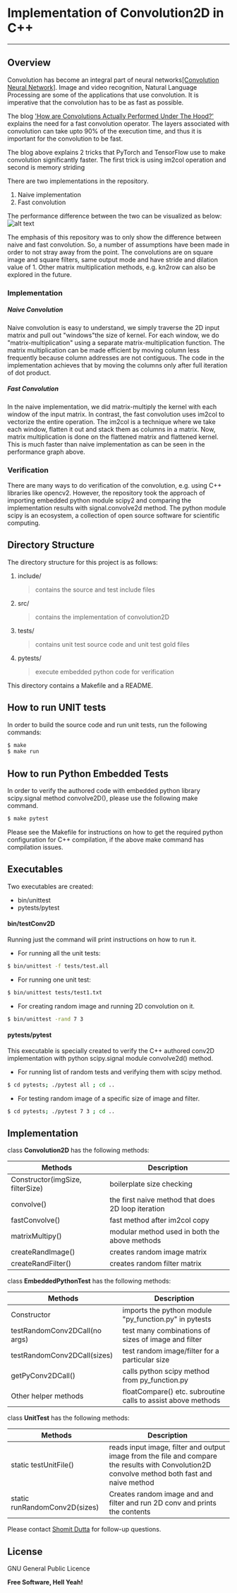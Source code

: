 # Implementation of Convolution2D in C++
---

## Overview
Convolution has become an integral part of neural networks[[Convolution Neural Network]][wiki]. Image and video recognition, Natural Language Processing are some of the applications that use convolution. It is imperative that the convolution has to be as fast as possible.

The blog ['How are Convolutions Actually Performed Under The Hood?'][medium] explains the need for a fast convolution operator. The layers associated with convolution can take upto 90% of the execution time, and thus it is important for the convolution to be fast.

The blog above explains 2 tricks that PyTorch and TensorFlow use to make convolution significantly faster. The first trick is using im2col operation and second is memory striding

There are two implementations in the repository. 
1. Naive implementation
2. Fast convolution

The performance difference between the two can be visualized as below:
![alt text](Isolated.png "Title")

The emphasis of this repository was to only show the difference between naive and fast convolution. So, a number of assumptions have been made in order to not stray away from the point. The convolutions are on square image and square filters, same output mode and have stride and dilation value of 1. Other matrix multiplication methods, e.g. kn2row can also be explored in the future.

### Implementation
##### Naive Convolution
Naive convolution is easy to understand, we simply traverse the 2D input matrix and pull out "windows"the size of kernel. For each window, we do "matrix-multiplication" using a separate matrix-multiplication function. The matrix multiplication can be made efficient by moving column less frequently because column addresses are not contiguous. The code in the implementation achieves that by moving the columns only after full iteration of dot product.

##### Fast Convolution
In the naive implementation, we did matrix-multiply the kernel with each window of the input matrix. In contrast, the fast convolution uses im2col to vectorize the entire operation. The im2col is a technique where we take each window, flatten it out and stack them as columns in a matrix. Now, matrix multiplication is done on the flattened matrix and flattened kernel. This is much faster than naive implementation as can be seen in the performance graph above.

### Verification
There are many ways to do verification of the convolution, e.g. using C++ libraries like opencv2. However, the repository took the approach of importing embedded python module scipy2 and comparing the implementation results with signal.convolve2d method. The python module scipy is an ecosystem, a collection of open source software for scientific computing.

## Directory Structure
The directory structure for this project is as follows:

1. include/
   > contains the source and test include files 
2. src/
   > contains the implementation of convolution2D
3. tests/
   > contains unit test source code and unit test gold files
4. pytests/
   > execute embedded python code for verification

This directory contains a Makefile and a README.   

## How to run UNIT tests

In order to build the source code and run unit tests, run the following commands:   
```sh
$ make
$ make run
```

## How to run Python Embedded Tests

In order to verify the authored code with embedded python library scipy.signal method convolve2D(), please use the following make command.
```sh
$ make pytest
```

Please see the Makefile for instructions on how to get the required python configuration for C++ compilation, if the above make command has compilation issues.

## Executables
Two executables are created:   

* bin/unittest   
* pytests/pytest   

#### bin/testConv2D
Running just the command will print instructions on how to run it. 
* For running all the unit tests:   
```sh
$ bin/unittest -f tests/test.all
```
* For running one unit test:   
```sh
$ bin/unittest tests/test1.txt   
```
* For creating random image and running 2D convolution on it.   
```sh
$ bin/unittest -rand 7 3
```
#### pytests/pytest
This executable is specially created to verify the C++ authored conv2D implementation with python scipy.signal module convolve2d() method.    

* For running list of random tests and verifying them with scipy method.
```sh
$ cd pytests; ./pytest all ; cd ..
```

* For testing random image of a specific size of image and filter.
```sh
$ cd pytests; ./pytest 7 3 ; cd ..
```
## Implementation
class **Convolution2D** has the following methods:   

| Methods | Description |
| - | - |
| Constructor(imgSize, filterSize)  |  boilerplate size checking |
| convolve() | the first naive method that does 2D loop iteration |
| fastConvolve() | fast method after im2col copy |
| matrixMultipy() | modular method used in both the above methods |
| createRandImage() | creates random image matrix |
| createRandFilter() | creates random filter matrix |

class **EmbeddedPythonTest** has the following methods:   

| Methods | Description |
| - | - |
| Constructor | imports the python module "py_function.py" in pytests |
| testRandomConv2DCall(no args) | test many combinations of sizes of image and filter |
| testRandomConv2DCall(sizes) | test random image/filter for a particular size |
| getPyConv2DCall() | calls python scipy method from py_function.py |
| Other helper methods | floatCompare() etc. subroutine calls to assist above methods |

 class **UnitTest** has the following methods:   
 
 | Methods | Description |
 | - | - |
 | static testUnitFile() | reads input image, filter and output image from the file and compare the results with Convolution2D convolve method both fast and naive method |
 | static runRandomConv2D(sizes) | Creates random image and and filter and run 2D conv and prints the contents


Please contact [Shomit Dutta](mailto:shomitdutta@gmail.com) for follow-up questions. 


License
----

GNU General Public Licence


**Free Software, Hell Yeah!**

[//]: # (These are reference links used in the body of this note and get stripped out when the markdown processor does its job. There is no need to format nicely because it shouldn't be seen. Thanks SO - http://stackoverflow.com/questions/4823468/store-comments-in-markdown-syntax)

   [wiki]: <https://en.wikipedia.org/wiki/Convolutional_neural_network#Convolutional_layers>
   [medium]: <https://towardsdatascience.com/how-are-convolutions-actually-performed-under-the-hood-226523ce7fbf>

